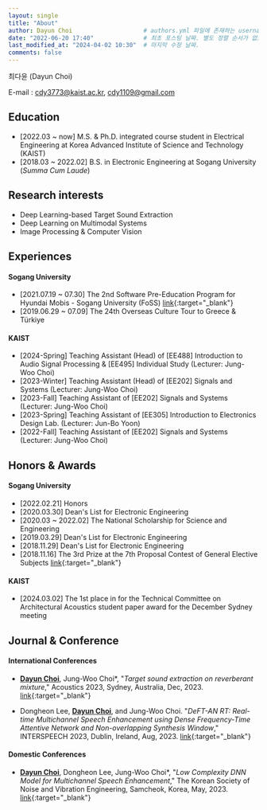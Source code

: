 ```yaml
---
layout: single
title: "About"
author: Dayun Choi                    # authors.yml 파일에 존재하는 username 값
date: "2022-06-20 17:40"              # 최초 포스팅 날짜. 별도 정렬 순서가 없으면 이 값으로 정렬됨. 파일명에 기록되어있다면 생략 가능.
last_modified_at: "2024-04-02 10:30"  # 마지막 수정 날짜.
comments: false
---
```


최다윤 (Dayun Choi)  
<!-- Mobile : (+82) 010-4948-2139   -->
E-mail : cdy3773@kaist.ac.kr, cdy1109@gmail.com


## Education
- \[2022.03 ~ now\]      M.S. & Ph.D. integrated course student in Electrical Engineering at Korea Advanced Institute of Science and Technology (KAIST)
- \[2018.03 ~ 2022.02\]  B.S. in Electronic Engineering at Sogang University (_Summa Cum Laude_)
<!-- - \[2014.03 ~ 2017.02\]  Sewon Highschool -->


## Research interests
- Deep Learning-based Target Sound Extraction
- Deep Learning on Multimodal Systems
- Image Processing & Computer Vision


## Experiences
#### Sogang University
- \[2021.07.19 ~ 07.30\]  The 2nd Software Pre-Education Program for Hyundai Mobis - Sogang University (FoSS) [link](https://jewel-emmental-07f.notion.site/FoSS-2-SW-1550c601fff34920a9844514472474d0){:target="_blank"}
- \[2019.06.29 ~ 07.09\]  The 24th Overseas Culture Tour to Greece & Türkiye

#### KAIST
- \[2024-Spring\]  Teaching Assistant (Head) of \[EE488\] Introduction to Audio Signal Processing & \[EE495\] Individual Study (Lecturer: Jung-Woo Choi)
- \[2023-Winter\]  Teaching Assistant (Head) of \[EE202\] Signals and Systems (Lecturer: Jung-Woo Choi)
- \[2023-Fall\]  Teaching Assistant of \[EE202\] Signals and Systems (Lecturer: Jung-Woo Choi)
- \[2023-Spring\]  Teaching Assistant of \[EE305\] Introduction to Electronics Design Lab. (Lecturer: Jun-Bo Yoon)
- \[2022-Fall\]  Teaching Assistant of \[EE202\] Signals and Systems (Lecturer: Jung-Woo Choi)


## Honors & Awards
#### Sogang University
- \[2022.02.21\]  Honors
- \[2020.03.30\]  Dean's List for Electronic Engineering
- \[2020.03 ~ 2022.02\]  The National Scholarship for Science and Engineering
- \[2019.03.29\]  Dean's List for Electronic Engineering
- \[2018.11.29\]  Dean's List for Electronic Engineering
- \[2018.11.16\]  The 3rd Prize at the 7th Proposal Contest of General Elective Subjects [link](http://wholeperson.sogang.ac.kr/front/boardlist.do?bbsconfig=1){:target="_blank"}

#### KAIST
- \[2024.03.02\]  The 1st place in for the Technical Committee on Architectural Acoustics student paper award for the December Sydney meeting


## Journal & Conference
#### International Conferences
- **<U>Dayun Choi</U>**, Jung-Woo Choi*, "*Target sound extraction on reverberant mixture*," Acoustics 2023, Sydney, Australia, Dec, 2023. [link](https://doi.org/10.1121/10.0023494){:target="_blank"}

- Dongheon Lee, **<U>Dayun Choi</U>**, and Jung-Woo Choi. "*DeFT-AN RT: Real-time Multichannel Speech Enhancement using Dense Frequency-Time Attentive Network and Non-overlapping Synthesis Window*," INTERSPEECH 2023, Dublin, Ireland, Aug, 2023. [link](https://web.archive.org/web/20240128020151id_/https://www.isca-archive.org/interspeech_2023/lee23j_interspeech.pdf){:target="_blank"}

#### Domestic Conferences
- **<U>Dayun Choi</U>**, Dongheon Lee, Jung-Woo Choi*, "*Low Complexity DNN Model for Multichannel Speech Enhancement*," The Korean Society of Noise and Vibration Engineering, Samcheok, Korea, May, 2023. [link](https://conf.ksnve.or.kr/2023s/){:target="_blank"}